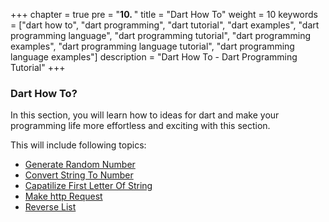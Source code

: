 +++
chapter = true
pre = "<b>10. </b>"
title = "Dart How To"
weight = 10
keywords = ["dart how to", "dart programming", "dart tutorial", "dart examples", "dart programming language", "dart programming tutorial", "dart programming examples", "dart programming language tutorial", "dart programming language examples"]
description = "Dart How To - Dart Programming Tutorial"
+++

### **Dart How To?**
In this section, you will learn how to ideas for dart and make your programming life more effortless and exciting with this section.

This will include following topics:
- [Generate Random Number](/dart-how-to/generate-random-number-in-dart/)
- [Convert String To Number](/dart-how-to/convert-string-to-int-in-dart/)
- [Capatilize First Letter Of String](/dart-how-to/capitalize-first-character-of-string-dart/)
- [Make http Request](/dart-how-to/make-http-request-in-dart/)
- [Reverse List](/dart-how-to/reverse-a-list-in-dart)

